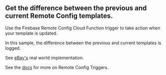 ## Get the difference between the previous and current Remote Config templates.

Use the Firebase Remote Config Cloud Function trigger to take action when your template is updated.

In this sample, the difference between the previous and current templates is logged.

See [eBay's](https://github.com/eBay/firebase-remote-config-monitor) real world implementation.

See the [docs](https://firebase.google.com/docs/functions/rc-events) for more on Remote Config Triggers.
